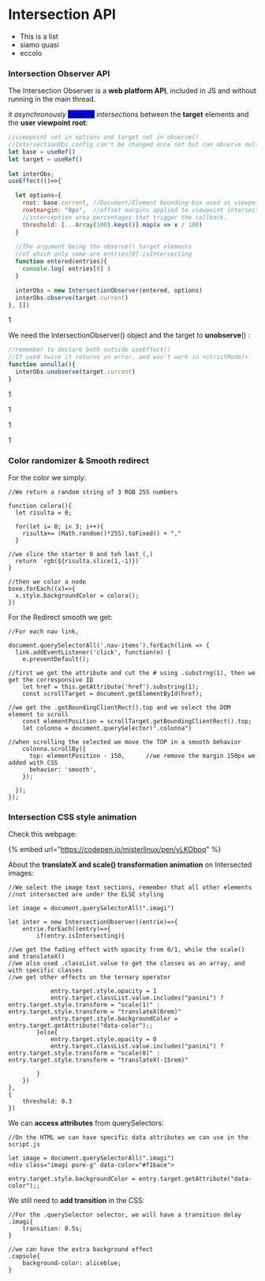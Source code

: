 # Intersection API

* This is a list
* siamo quasi&#x20;
* eccolo

### Intersection Observer API

The Intersection Observer is a **web platform API**, included in JS and without running in the main thread.

it _asynchronously <mark style="background-color:blue;">observe</mark> intersections_ between the **target** elements and the **user viewpoint root**:

```jsx
//viewpoint set in options and target set in observe()
//IntersectionObs config can't be changed once set but can observe multiple
let base = useRef()
let target = useRef()
  
let interObs;
useEffect(()=>{

  let options={
    root: base.current, //Document/Element bounding-box used as viewpoint
    rootmargin: "0px",  //offset margins applied to viewpoint intersections
    //interception area percentages that trigger the callback.
    threshold: [...Array(100).keys()].map(x => x / 100) 
  }
  
  //The argument being the observe() target elements
  //of which only some are entries[0].isIntersecting
  function entered(entries){
    console.log( entries[0] )
  }

  interObs = new IntersectionObserver(entered, options)
  interObs.observe(target.current)
}, [])
```

1

We need the IntersectionObserver() object and the target to **unobserve**() :

```jsx
//remember to declare both outside useEffect()
//If used twice it returns an error, and won't work in <strictMode/>
function annulla(){
  interObs.unobserve(target.current) 
}
```

1

1

1

1

### Color randomizer & Smooth redirect

For the color we simply:

```
//We return a random string of 3 RGB 255 numbers

function colora(){
  let risulta = 0;
  
  for(let i= 0; i< 3; i++){
    risulta+= (Math.random()*255).toFixed() + ","
  }

//we slice the starter 0 and teh last (,)
  return `rgb(${risulta.slice(1,-1)})`
}

//then we color a node
boxe.forEach((x)=>{
  x.style.backgroundColor = colora();
})

```

For the Redirect smooth we get:

```
//For each nav link, 

document.querySelectorAll('.nav-items').forEach(link => {
  link.addEventListener('click', function(e) {
    e.preventDefault();

//first we get the attribute and cut the # using .substrng(1), then we get the corresponsive ID
    let href = this.getAttribute('href').substring(1);
    const scrollTarget = document.getElementById(href);

//we get the .getBoundingClientRect().top and we select the DOM element to scroll
    const elementPosition = scrollTarget.getBoundingClientRect().top;
    let colonna = document.querySelector(".colonna")

//when scrolling the selected we move the TOP in a smooth behavior
    colonna.scrollBy({
      top: elementPosition - 150,      //we remove the margin 150px we added with CSS
      behavior: 'smooth',
    });

  });
});

```

### Intersection CSS style animation

Check this webpage:

{% embed url="https://codepen.io/misterlinux/pen/yLKObpq" %}

About the **translateX and scale() transformation animation** on Intersected images:

```
//We select the image text sections, remember that all other elements 
//not intersected are under the ELSE styling

let image = document.querySelectorAll(".imagi")

let inter = new IntersectionObserver((entrie)=>{
    entrie.forEach((entry)=>{
        if(entry.isIntersecting){

//we get the fading effect with opacity from 0/1, while the scale() and translateX()
//we also used .classList.value to get the classes as an array, and with specific classes
//we get other effects on the ternary operator

            entry.target.style.opacity = 1
            entry.target.classList.value.includes("panini") ? entry.target.style.transform = "scale(1)" : entry.target.style.transform = "translateX(0rem)"
            entry.target.style.backgroundColor = entry.target.getAttribute("data-color");;
        }else{
            entry.target.style.opacity = 0
            entry.target.classList.value.includes("panini") ? entry.target.style.transform = "scale(0)" : entry.target.style.transform = "translateX(-15rem)"

        }
    })
},
{
    threshold: 0.3
})

```

We can **access attributes** from querySelectors:

```
//On the HTML we can have specific data attributes we can use in the script.js

let image = document.querySelectorAll(".imagi")
<div class="imagi pure-g" data-color="#f1bace">

entry.target.style.backgroundColor = entry.target.getAttribute("data-color");;

```

We still need to **add transition** in the CSS:

```
//For the .querySelector selector, we will have a transition delay
.imagi{
    transition: 0.5s;
}

//we can have the extra background effect
.capsule{
    background-color: aliceblue; 
}

```
